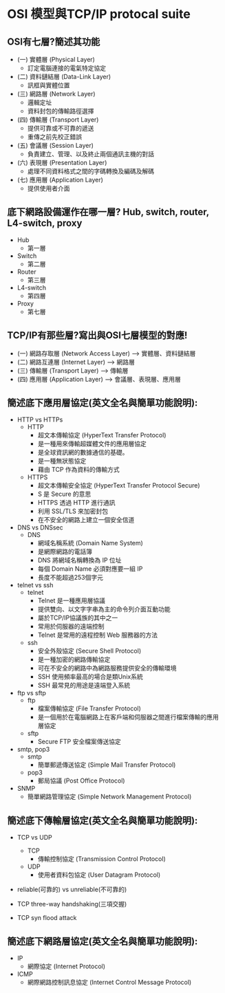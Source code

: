 
# OSI 模型與TCP/IP protocal suite
## OSI有七層?簡述其功能
- (一) 實體層 (Physical Layer)
  - 訂定電腦連接的電氣特定協定
- (二) 資料鏈結層 (Data-Link Layer)
  - 訊框與實體位置 
- (三) 網路層 (Network Layer)
  - 邏輯定址
  - 資料封包的傳輸路徑選擇
- (四) 傳輸層 (Transport Layer)
  - 提供可靠或不可靠的遞送
  - 重傳之前先校正錯誤
- (五) 會議層 (Session Layer)
  - 負責建立、管理、以及終止兩個通訊主機的對話
- (六) 表現層 (Presentation Layer)
  - 處理不同資料格式之間的字碼轉換及編碼及解碼
- (七) 應用層 (Application Layer)
  - 提供使用者介面
## 底下網路設備運作在哪一層? Hub, switch, router, L4-switch, proxy
- Hub
  - 第一層
- Switch
  - 第二層 
- Router
  - 第三層
- L4-switch
  - 第四層
- Proxy
  - 第七層
## TCP/IP有那些層?寫出與OSI七層模型的對應!
- (一) 網路存取層 (Network Access Layer) --> 實體層、資料鏈結層
- (二) 網路互連層 (Internet Layer) --> 網路層
- (三) 傳輸層 (Transport Layer) --> 傳輸層
- (四) 應用層 (Application Layer) --> 會議層、表現層、應用層
## 簡述底下應用層協定(英文全名與簡單功能說明):
- HTTP vs HTTPs
  - HTTP
    - 超文本傳輸協定 (HyperText Transfer Protocol)
    - 是一種用來傳輸超媒體文件的應用層協定
    - 是全球資訊網的數據通信的基礎。
    - 是一種無狀態協定
    - 藉由 TCP 作為資料的傳輸方式
  - HTTPS
    - 超文本傳輸安全協定 (HyperText Transfer Protocol Secure)
    - S 是 Secure 的意思
    - HTTPS 透過 HTTP 進行通訊
    - 利用 SSL/TLS 來加密封包
    - 在不安全的網路上建立一個安全信道
- DNS vs DNSsec
  - DNS
    - 網域名稱系統 (Domain Name System)
    - 是網際網路的電話簿
    - DNS 將網域名稱轉換為 IP 位址
    - 每個 Domain Name 必須對應要一組 IP
    - 長度不能超過253個字元
- telnet vs ssh
  - telnet
    - Telnet 是一種應用層協議 
    - 提供雙向、以文字字串為主的命令列介面互動功能
    - 屬於TCP/IP協議族的其中之一
    - 常用於伺服器的遠端控制
    - Telnet 是常用的遠程控制 Web 服務器的方法
  - ssh
    - 安全外殼協定 (Secure Shell Protocol)
    - 是一種加密的網路傳輸協定
    - 可在不安全的網路中為網路服務提供安全的傳輸環境
    - SSH 使用頻率最高的場合是類Unix系統 
    - SSH 最常見的用途是遠端登入系統
- ftp vs sftp
  - ftp
    - 檔案傳輸協定 (File Transfer Protocol)
    - 是一個用於在電腦網路上在客戶端和伺服器之間進行檔案傳輸的應用層協定 
  - sftp 
    - Secure FTP 安全檔案傳送協定 
- smtp, pop3
  - smtp
    - 簡單郵遞傳送協定 (Simple Mail Transfer Protocol) 
  - pop3 
    - 郵局協議 (Post Office Protocol) 
- SNMP
    - 簡單網路管理協定 (Simple Network Management Protocol)

## 簡述底下傳輸層協定(英文全名與簡單功能說明):
- TCP vs UDP
  - TCP
    - 傳輸控制協定 (Transmission Control Protocol)
  - UDP
    - 使用者資料包協定 (User Datagram Protocol)
  
  
 - reliable(可靠的) vs unreliable(不可靠的)
 - TCP three-way handshaking(三項交握)  
 - TCP syn flood attack

## 簡述底下網路層協定(英文全名與簡單功能說明):
- IP
  - 網際協定 (Internet Protocol)
- ICMP
  - 網際網路控制訊息協定 (Internet Control Message Protocol)
